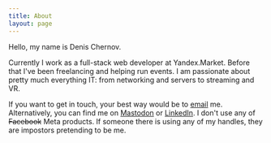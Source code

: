 ```yaml
---
title: About
layout: page
---
```

Hello, my name is Denis Chernov.

Currently I work as a full-stack web developer at Yandex.Market. Before that I've been freelancing
and helping run events. I am passionate about pretty much everything IT: from networking and servers
to streaming and VR.

If you want to get in touch, your best way would be to [email](mailto:twkr@twkr.dev) me.
Alternatively, you can find me on [Mastodon](https://hdev.im/@twkr) or [LinkedIn](https://linkedin.com/in/d-chernov).
I don't use any of ~~Facebook~~ Meta products. If someone there is using any of my handles, they are impostors
pretending to be me.
